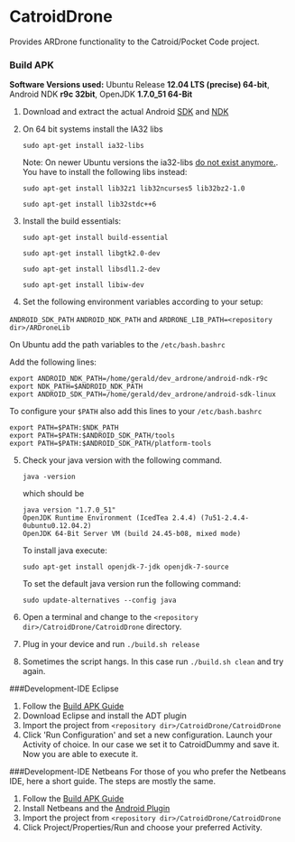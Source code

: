 CatroidDrone
============

Provides ARDrone functionality to the Catroid/Pocket Code project.

### Build APK

**Software Versions used:** Ubuntu Release **12.04 LTS (precise) 64-bit**, Android NDK **r9c 32bit**, OpenJDK **1.7.0_51 64-Bit**

1. Download and extract the actual Android [SDK](http://developer.android.com/sdk/index.html?utm_source=weibolife) and [NDK](http://developer.android.com/tools/sdk/ndk/index.html)
2. On 64 bit systems install the IA32 libs 
 
   ``sudo apt-get install ia32-libs`` 

    Note: On newer Ubuntu versions the ia32-libs [do not exist anymore.](http://askubuntu.com/questions/107230/what-happened-to-the-ia32-libs-package).
    You have to install the following libs instead:
    
    ``sudo apt-get install lib32z1 lib32ncurses5 lib32bz2-1.0``
    
    ``sudo apt-get install lib32stdc++6``

3. Install the build essentials:

   ``sudo apt-get install build-essential``
   
   ``sudo apt-get install libgtk2.0-dev`` 

   ``sudo apt-get install libsdl1.2-dev`` 
   
   ``sudo apt-get install libiw-dev``
   
4. Set the following environment variables according to your setup: 
 
 ``ANDROID_SDK_PATH`` ``ANDROID_NDK_PATH`` and ``ARDRONE_LIB_PATH=<repository dir>/ARDroneLib``

  On Ubuntu add the path variables to the ``/etc/bash.bashrc`` 
  
  Add the following lines:
  
  ```
  export ANDROID_NDK_PATH=/home/gerald/dev_ardrone/android-ndk-r9c
  export NDK_PATH=$ANDROID_NDK_PATH
  export ANDROID_SDK_PATH=/home/gerald/dev_ardrone/android-sdk-linux
  ```
  To configure your ``$PATH`` also add this lines to your ``/etc/bash.bashrc``
  
   ```
  export PATH=$PATH:$NDK_PATH
  export PATH=$PATH:$ANDROID_SDK_PATH/tools
  export PATH=$PATH:$ANDROID_SDK_PATH/platform-tools
   ```
  
5. Check your java version with the following command.

   ``java -version``
   
   which should be
   
   ```
   java version "1.7.0_51"
   OpenJDK Runtime Environment (IcedTea 2.4.4) (7u51-2.4.4-0ubuntu0.12.04.2)
   OpenJDK 64-Bit Server VM (build 24.45-b08, mixed mode)
   ```
   To install java execute:
   
   ``sudo apt-get install openjdk-7-jdk openjdk-7-source``
   
   To set the default java version run the following command:
   
   ``sudo update-alternatives --config java``
   
6. Open a terminal and change to the ``<repository dir>/CatroidDrone/CatroidDrone`` directory.
7. Plug in your device and run ``./build.sh release``
8. Sometimes the script hangs. In this case run ``./build.sh clean`` and try again.

###Development-IDE Eclipse
1. Follow the [Build APK Guide](https://github.com/wagnergerald/CatroidDrone/#build-apk)
2. Download Eclipse and install the ADT plugin
3. Import the project from ``<repository dir>/CatroidDrone/CatroidDrone``
4. Click 'Run Configuration' and set a new configuration. Launch your Activity of choice. In our case we set it to CatroidDummy and save it. Now you are able to execute it.

###Development-IDE Netbeans
For those of you who prefer the Netbeans IDE, here a short guide. The steps are mostly the same.

1. Follow the [Build APK Guide](https://github.com/wagnergerald/CatroidDrone/#build-apk)
2. Install Netbeans and the [Android Plugin](http://plugins.netbeans.org/plugin/19545/nbandroid)
3. Import the project from ``<repository dir>/CatroidDrone/CatroidDrone``
4. Click Project/Properties/Run and choose your preferred Activity.
